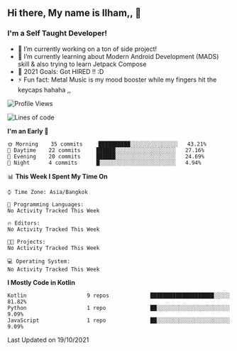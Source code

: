 ## Hi there, My name is Ilham,, 👋


### I'm a Self Taught Developer!
- 🔭 I’m currently working on a ton of side project!
- 🌱 I’m currently learning about Modern Android Development (MADS) skill & also trying to learn Jetpack Compose
- 🥅 2021 Goals: Got HIRED !! :D
- ⚡ Fun fact: Metal Music is my mood booster while my fingers hit the keycaps hahaha  ,,



<!--START_SECTION:waka-->
![Profile Views](http://img.shields.io/badge/Profile%20Views-0-blue)

![Lines of code](https://img.shields.io/badge/From%20Hello%20World%20I%27ve%20Written-383330%20lines%20of%20code-blue)

**I'm an Early 🐤** 

```text
🌞 Morning    35 commits     ██████████░░░░░░░░░░░░░░░   43.21% 
🌆 Daytime    22 commits     ██████░░░░░░░░░░░░░░░░░░░   27.16% 
🌃 Evening    20 commits     ██████░░░░░░░░░░░░░░░░░░░   24.69% 
🌙 Night      4 commits      █░░░░░░░░░░░░░░░░░░░░░░░░   4.94%

```


📊 **This Week I Spent My Time On** 

```text
⌚︎ Time Zone: Asia/Bangkok

💬 Programming Languages: 
No Activity Tracked This Week

🔥 Editors: 
No Activity Tracked This Week

🐱‍💻 Projects: 
No Activity Tracked This Week

💻 Operating System: 
No Activity Tracked This Week

```

**I Mostly Code in Kotlin** 

```text
Kotlin                   9 repos             ████████████████████░░░░░   81.82% 
Python                   1 repo              ██░░░░░░░░░░░░░░░░░░░░░░░   9.09% 
JavaScript               1 repo              ██░░░░░░░░░░░░░░░░░░░░░░░   9.09%

```



 Last Updated on 19/10/2021
<!--END_SECTION:waka-->
